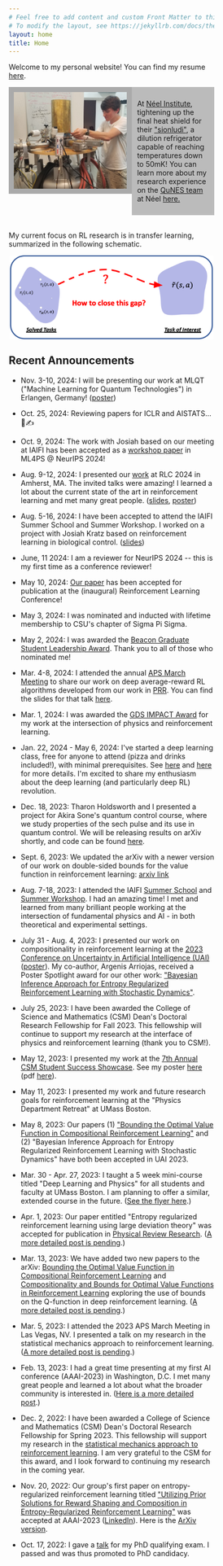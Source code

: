 ```yaml
---
# Feel free to add content and custom Front Matter to this file.
# To modify the layout, see https://jekyllrb.com/docs/themes/#overriding-theme-defaults
layout: home
title: Home
---
```

<!-- <link rel='shortcut icon' type='image/x-icon' href='assets/favicon.ico?' /> -->
<link rel='shortcut icon' type='image/x-icon' href='./favicon.ico?' />

<!-- # DO NOT MOVE THE ABOVE LINE - ITS PLACEMENT (as well as non-exclusion of this file) IS NECESSARY FOR THE FAVICON TO WORK -->

Welcome to my personal website! You can find my resume [here][resume-link].
<!-- <link rel="stylesheet" type="text/css" href="https://github.com/JacobHA/JacobHA.github.io/css/style.css"> -->
<style>
* {
  box-sizing: border-box;
}

/* Create two unequal columns that floats next to each other */
.column {
    float: left;
    padding: 10px;
}

.left {
    width: 60%; 
    height
}

.right {
    width: 40%;
}

/* Clear floats after the columns */
.row:after {
    content: "";
    display: table;
    clear: both;
}
</style>

<div class="row">
  <div class="column left" style="background-color:#aaa;">
  <a href = "/neel-research/">
    <img align = "left" src="assets/20190626neelpic.PNG" width = 400px>
  </a>
  </div>
  <div class="column right" style="background-color:#bbb;">
    <p>At <a href="https://neel.cnrs.fr/en">Néel Institute</a>, tightening up the final heat shield for their <a href="https://en.wikipedia.org/wiki/Dilution_refrigerator">"sionludi"</a>, a dilution refrigerator capable of reaching temperatures down to 50mK! You can learn more about my research experience on the <a href= "https://neel.cnrs.fr/en/equipes-poles-et-services/nano-electronique-quantique-et-spectroscopie-qunes">QuNES team</a> at Néel <a href="/neel-research/">here.</a>
    </p>
  </div>
</div>


<br>
<div class="row-after">
<!-- The purpose of this website is to post updates, blogs, and tutorials on various topics related to physics, mathematics, and machine learning - as well as other topics that I find interesting. -->

My current focus on RL research is in transfer learning, summarized in the following schematic.

<!-- Insert the transfer_schematic.png, scaled down and center it -->
<p align="center">
<img align = "center" src="assets/transfer_schematic.png" width = 400px>
</p>


<!-- I hope to use this website as a resource for explaining my research and some of my Github repositories. -->
</div>
<h2>Recent Announcements</h2>

- Nov. 3-10, 2024: I will be presenting our work at MLQT ("Machine Learning for Quantum Technologies") in Erlangen, Germany! ([poster][mlqt-poster])

- Oct. 25, 2024: Reviewing papers for ICLR and AISTATS... 📄✍️

- Oct. 9, 2024: The work with Josiah based on our meeting at IAIFI has been accepted as a [workshop paper][neurips-paper] in ML4PS @ NeurIPS 2024! 

- Aug. 9-12, 2024: I presented our [work][rlc-paper] at RLC 2024 in Amherst, MA. The invited talks were amazing! I learned a lot about the current state of the art in reinforcement learning and met many great people. ([slides][rlc-slides], [poster][rlc-poster])

- Aug. 5-16, 2024: I have been accepted to attend the IAIFI Summer School and Summer Workshop. I worked on a project with Josiah Kratz based on reinforcement learning in biological control. ([slides][iaifi-slides])

- June, 11 2024: I am a reviewer for NeurIPS 2024 -- this is my first time as a conference reviewer!

- May 10, 2024: [Our paper][rlc-paper] has been accepted for publication at the (inaugural) Reinforcement Learning Conference!

- May 3, 2024: I was nominated and inducted with lifetime membership to CSU's chapter of Sigma Pi Sigma.

- May 2, 2024: I was awarded the [Beacon Graduate Student Leadership Award][award-pic]. Thank you to all of those who nominated me!

- Mar. 4-8, 2024: I attended the annual [APS March Meeting][aps24-link] to share our work on deep average-reward RL algorithms developed from our work in [PRR][prr-link]. You can find the slides for that talk [here][aps24-slides].

- Mar. 1, 2024: I was awarded the [GDS IMPACT Award][gds-link] for my work at the intersection of physics and reinforcement learning.

- Jan. 22, 2024 - May 6, 2024: I've started a deep learning class, free for anyone to attend (pizza and drinks included!), with minimal prerequisites. See [here][linkedin-class] and [here][deep-repo] for more details. I'm excited to share my enthusiasm about the deep learning (and particularly deep RL) revolution. 

- Dec. 18, 2023: Tharon Holdsworth and I presented a project for Akira Sone's quantum control course, where we study properties of the sech pulse and its use in quantum control. We will be releasing results on arXiv shortly, and code can be found [here][sech-repo]. 

- Sept. 6, 2023: We updated the arXiv with a newer version of our work on double-sided bounds for the value function in reinforcement learning: [arxiv link][arxiv-bounds]

- Aug. 7-18, 2023: I attended the IAIFI [Summer School](https://iaifi.org/phd-summer-school.html) and [Summer Workshop](https://iaifi.org/summer-workshop.html). I had an amazing time! I met and learned from many brilliant people working at the intersection of fundamental physics and AI - in both theoretical and experimental settings. 

- July 31 - Aug. 4, 2023: I presented our work on compositionality in reinforcement learning at the [2023 Conference on Uncertainty in Artificial Intelligence (UAI)][uai-ja-link] ([poster][ja-uai-poster]). My co-author, Argenis Arriojas, received a Poster Spotlight award for our other work: ["Bayesian Inference Approach for Entropy Regularized Reinforcement Learning with Stochastic Dynamics"][uai-aa-link].

- July 25, 2023: I have been awarded the College of Science and Mathematics (CSM) Dean's Doctoral Research Fellowship for Fall 2023. This fellowship will continue to support my research at the interface of physics and reinforcement learning (thank you to CSM!).

- May 12, 2023: I presented my work at the [7th Annual CSM Student Success Showcase](https://www.umb.edu/news_events_media/events/seventh_annual_csm_student_success_showcase). See my poster [here][csm-poster-link] (pdf [here][csm-pdf-poster]).

- May 11, 2023: I presented my work and future research goals for reinforcement learning at the "Physics Department Retreat" at UMass Boston.

- May 8, 2023: Our papers (1) ["Bounding the Optimal Value Function in Compositional Reinforcement Learning"](https://arxiv.org/abs/2303.02557) and (2) "Bayesian Inference Approach for Entropy Regularized Reinforcement Learning with Stochastic Dynamics" have both been accepted in UAI 2023.

- Mar. 30 - Apr. 27, 2023: I taught a 5 week mini-course titled "Deep Learning and Physics" for all students and faculty at UMass Boston. I am planning to offer a similar, extended course in the future. ([See the flyer here][minicourse-flyer].)

- Apr. 1, 2023: Our paper entitled "Entropy regularized reinforcement learning using large deviation theory" was accepted for publication in [Physical Review Research][prr-link]. ([A more detailed post is pending][pending-post].)

- Mar. 13, 2023: We have added two new papers to the arXiv: [Bounding the Optimal Value Function in Compositional Reinforcement Learning](https://arxiv.org/abs/2303.02557) and [Compositionality and Bounds for Optimal Value Functions in Reinforcement Learning](https://arxiv.org/abs/2302.09676) exploring the use of bounds on the Q-function in deep reinforcement learning. ([A more detailed post is pending][pending-post].)

- Mar. 5, 2023: I attended the 2023 APS March Meeting in Las Vegas, NV. I presented a talk on my research in the statistical mechanics approach to reinforcement learning. ([A more detailed post is pending][pending-post].)

- Feb. 13, 2023: I had a great time presenting at my first AI conference (AAAI-2023) in Washington, D.C. I met many great people and learned a lot about what the broader community is interested in. ([Here is a more detailed post][aaai-post].)

- Dec. 2, 2022: I have been awarded a College of Science and Mathematics (CSM) Dean's Doctoral Research Fellowship for Spring 2023. This fellowship will support my research in the [statistical mechanics approach to reinforcement learning][arxiv-paper]. I am very grateful to the CSM for this award, and I look forward to continuing my research in the coming year.

- Nov. 20, 2022: Our group's first paper on entropy-regularized reinforcement learning titled ["Utilizing Prior Solutions for Reward Shaping and Composition in Entropy-Regularized Reinforcement Learning"][research-post] was accepted at AAAI-2023 ([LinkedIn][linkedin-link]). Here is the [ArXiv version][new-arxiv-paper].

- Oct. 17, 2022: I gave a [talk][slides-link] for my PhD qualifying exam. I passed and was thus promoted to PhD candidacy.

[uai-ja-link]: https://proceedings.mlr.press/v216/adamczyk23a.html

[uai-aa-link]: https://proceedings.mlr.press/v216/arriojas23a.html

[linkedin-link]: https://www.linkedin.com/posts/jacob-adamczyk-182b8a1a4_composable-deep-reinforcement-learning-for-activity-7000170354451054592-B5X0?utm_source=share&utm_medium=member_desktop

[slides-link]: /assets/qualifying-exam-slides.pdf

[arxiv-paper]: https://arxiv.org/abs/2106.03931

[new-arxiv-paper]: https://arxiv.org/abs/2212.01174

[research-post]: /rewardshaping-research

[aaai-post]: /aaai-2023

[pending-post]: /pending-post

[prr-link]: https://journals.aps.org/prresearch/accepted/81076Yf5R561237418ac5b2093a5adf6f2ed1000c

[minicourse-flyer]: /assets/minicourse-flyer.pdf

[csm-poster-link]: /assets/CSM%20JHA%202023_video.pptx

[csm-pdf-poster]: /assets/CSMJHA2023.pdf

[research-page]: research

[linkedin-class]: https://www.linkedin.com/posts/jacob-adamczyk-182b8a1a4_im-excited-to-announce-advertise-that-activity-7153832919436836865-G5Cd?utm_source=share&utm_medium=member_desktop

[deep-repo]: https://github.com/jacobha/deep-learning

[aps24-link]: https://meetings.aps.org/Meeting/MAR24/Session/S28.2

[sech-repo]: https://github.com/jacobha/sech_pulse

[arxiv-bounds]: https://arxiv.org/abs/2302.09676

[aps24-slides]: /assets/APS24.pdf

[ja-uai-poster]: /assets/536_adamczyk.pdf

[gds-link]: https://engage.aps.org/gds/honors/prizes-awards/impact-award

[resume-link]: /assets/Jacob_Adamczyk_résumé.pdf

[neurips-paper]: https://arxiv.org/abs/2410.08439

[rlc-paper]: https://rlj.cs.umass.edu/2024/papers/Paper345.html

[iaifi-slides]: /assets/IAIFI24_Hackathon.pdf

[rlc-slides]: /assets/rlc-talk.pdf

[rlc-poster]: /assets/rlc-poster.pdf

[award-pic]: /assets/gallery/award-umb2.jpg

[mlqt-poster]: /assets/mlqt-file.pdf